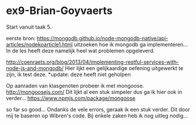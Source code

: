 # ex9-Brian-Goyvaerts

Start vanuit taak 5. 

eerste bron: 
https://mongodb.github.io/node-mongodb-native/api-articles/nodekoarticle1.html
uitzoeken hoe ik mongodb ga implementeren... 
In de les heeft deze namelijk heel wat problemen opgeleverd. 

http://coenraets.org/blog/2013/04/implementing-restful-services-with-node-js-and-mongodb/
Hier lijkt een gelijkaardige oefening uitgewerkt te zijn, ik test deze. 
*update: deze heeft niet geholpen 

Op aanraden van klasgenoten probeer ik met mongoose. 
http://mongoosejs.com/
Dit lijkt al een stuk simpeler dus ga ik hier ook in verder... 
https://www.npmjs.com/package/mongoose

so far so good... Ondanks de vele errors, geraak ik een stuk verder. 
Dit door mij te baseren op Wibren's code. 
Bij enkele zaken heb ik nog uitleg nodig... 



